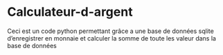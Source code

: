 # Calculateur-d-argent
Ceci est un code python permettant grâce a une base de données sqlite d’enregistrer en monnaie et calculer la somme de toute les valeur dans la base de données 
